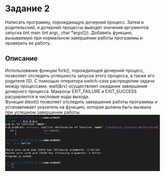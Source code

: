# Задание 2
Написать программу, порождающую дочерний процесс.
Затем и родительский, и дочерний процессы выводят значения
аргументов запуска
(int main (int argc, char *argv[])).
Добавить функцию, вызываемую при нормальном завершении работы
программы и проверить ее работу.
<br>
## Описание
Использование функции fork(), порождающей дочерний процесс, позволяет отследить успешность запуска этого процесса, а также его родителя (0). 
С помощью оператора switch-case распределим задачи между процессами. 
wait(&rv) осуществляет ожидание завершения дочернего процесса.
Макросы EXIT_FAILURE и EXIT_SUCCESS расширяются в числовые коды выхода.
<br>
Функция atexit() позволяет отследить завершение работы программы и устанавливает указатель на функцию,
которая должна быть вызвана при успешном завершении работы.
<br>
![Image Alt](https://github.com/ABoriskina/Module-3/blob/main/Lesson-1/Task-1-2/2.png)
